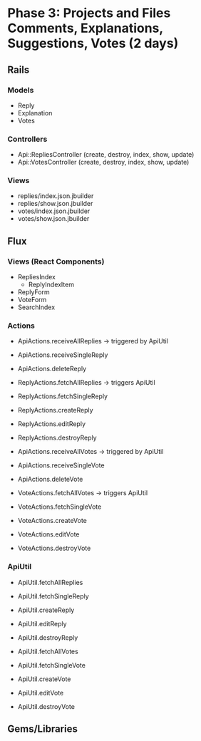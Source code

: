 # Phase 3: Projects and Files Comments, Explanations, Suggestions, Votes (2 days)

## Rails
### Models
* Reply
* Explanation
* Votes

### Controllers
* Api::RepliesController (create, destroy, index, show, update)
* Api::VotesController (create, destroy, index, show, update)

### Views
* replies/index.json.jbuilder
* replies/show.json.jbuilder
* votes/index.json.jbuilder
* votes/show.json.jbuilder

## Flux
### Views (React Components)
* RepliesIndex
  - ReplyIndexItem
* ReplyForm
* VoteForm
* SearchIndex

### Actions
* ApiActions.receiveAllReplies -> triggered by ApiUtil
* ApiActions.receiveSingleReply
* ApiActions.deleteReply
* ReplyActions.fetchAllReplies -> triggers ApiUtil
* ReplyActions.fetchSingleReply
* ReplyActions.createReply
* ReplyActions.editReply
* ReplyActions.destroyReply

* ApiActions.receiveAllVotes -> triggered by ApiUtil
* ApiActions.receiveSingleVote
* ApiActions.deleteVote
* VoteActions.fetchAllVotes -> triggers ApiUtil
* VoteActions.fetchSingleVote
* VoteActions.createVote
* VoteActions.editVote
* VoteActions.destroyVote

### ApiUtil
* ApiUtil.fetchAllReplies
* ApiUtil.fetchSingleReply
* ApiUtil.createReply
* ApiUtil.editReply
* ApiUtil.destroyReply

* ApiUtil.fetchAllVotes
* ApiUtil.fetchSingleVote
* ApiUtil.createVote
* ApiUtil.editVote
* ApiUtil.destroyVote

## Gems/Libraries
